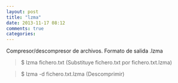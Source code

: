 ```yaml
---
layout: post
title: "lzma"
date: 2013-11-17 08:12
comments: true
categories: 
---
```

Compresor/descompresor de archivos. Formato de salida .lzma

>$ lzma fichero.txt (Substituye fichero.txt por fichero.txt.lzma)

>$ lzma -d fichero.txt.lzma (Descomprimir)

